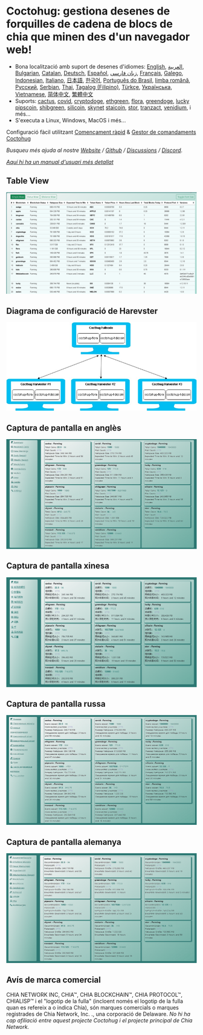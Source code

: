# Coctohug: gestiona desenes de forquilles de cadena de blocs de chia que minen des d&#39;un navegador web!
- Bona localització amb suport de desenes d&#39;idiomes: [English](./readme_en.md), [العربية](./readme_ar.md), [Bulgarian](./readme_bg.md), [Catalan](./readme_ca.md), [Deutsch](./readme_de.md), [Español](./readme_es.md), [زبان فارسی](./readme_fa.md), [Français](./readme_fr.md), [Galego](./readme_gl.md), [Indonesian](./readme_id.md), [Italiano](./readme_it.md), [日本語](./readme_ja.md), [한국어](./readme_ko.md), [Português do Brasil](./readme_pt.md), [limba română](./readme_ro.md), [Русский](./readme_ru.md), [Serbian](./readme_sr.md), [Thai](./readme_th.md), [Tagalog (Filipino)](./readme_tl.md), [Türkçe](./readme_tr.md), [Українська](./readme_uk.md), [Vietnamese](./readme_vi.md), [简体中文](./readme_zh-CN.md), [繁體中文](./readme_zh-TW.md)
- Suports: [cactus](https://github.com/raingggg/coctohug-cactus), [covid](https://github.com/raingggg/coctohug-covid), [cryptodoge](https://github.com/raingggg/coctohug-cryptodoge), [ethgreen](https://github.com/raingggg/coctohug-ethgreen), [flora](https://github.com/raingggg/coctohug-flora), [greendoge](https://github.com/raingggg/coctohug-greendoge), [lucky](https://github.com/raingggg/coctohug-lucky) [pipscoin](https://github.com/raingggg/coctohug-pipscoin), [shibgreen](https://github.com/raingggg/coctohug-shibgreen), [silicoin](https://github.com/raingggg/coctohug-silicoin), [skynet](https://github.com/raingggg/coctohug-skynet) [staicoin](https://github.com/raingggg/coctohug-staicoin), [stor](https://github.com/raingggg/coctohug-stor), [tranzact](https://github.com/raingggg/coctohug-tranzact), [venidium](https://github.com/raingggg/coctohug-venidium), i més...
- S&#39;executa a Linux, Windows, MacOS i més...

Configuració fàcil utilitzant [Començament ràpid](https://www.coctohug.xyz/) & [Gestor de comandaments Coctohug](../ccm/ccm_ca.md)

*Busqueu més ajuda al nostre [Website](https://www.coctohug.xyz/) / [Github](https://github.com/raingggg/coctohug) / [Discussions](https://github.com/raingggg/coctohug/discussions) / [Discord](https://discord.com/invite/RcVpCw3ef7)*.

*[Aquí hi ha un manual d&#39;usuari més detallat](../wiki/wiki_ca.md)*


## Table View
![Table View](../../images/coctohug-table_view-min.png)

## Diagrama de configuració de Harevster
![Harvester](../../images/coctohug-harvester-min.jpg)

## Captura de pantalla en anglès
![English](../../images/coctohug-summary-en-min.png)

## Captura de pantalla xinesa
![Chinese](../../images/coctohug-summary-cn-min.png)

## Captura de pantalla russa
![Russian](../../images/coctohug-summary-russian-min.png)

## Captura de pantalla alemanya
![German](../../images/coctohug-summary-german-min.png)

## Avís de marca comercial
CHIA NETWORK INC, CHIA™, CHIA BLOCKCHAIN™, CHIA PROTOCOL™, CHIALISP™ i el &#34;logotip de la fulla&#34; (incloent només el logotip de la fulla quan es refereix a o indica Chia), són marques comercials o marques registrades de Chia Network, Inc. ., una corporació de Delaware. *No hi ha cap afiliació entre aquest projecte Coctohug i el projecte principal de Chia Network.*
